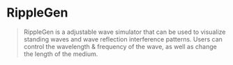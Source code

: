 # RippleGen

>RippleGen is a adjustable wave simulator that can be used to visualize standing waves and wave reflection interference patterns. Users can control the wavelength & frequency of the wave, as well as change the length of the medium.